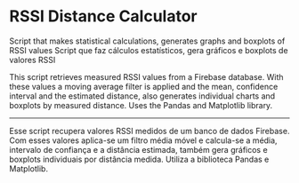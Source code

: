 # RSSI Distance Calculator
Script that makes statistical calculations, generates graphs and boxplots of RSSI values
Script que faz cálculos estatísticos, gera gráficos e boxplots de valores RSSI

This script retrieves measured RSSI values from a Firebase database. With these values a moving average filter is applied and the mean, confidence interval and
the estimated distance, also generates individual charts and boxplots by measured distance. Uses the Pandas and Matplotlib library.

---

Esse script recupera valores RSSI medidos de um banco de dados Firebase. Com esses valores aplica-se um filtro média móvel e calcula-se a média, intervalo de confiança e
a distância estimada, também gera gráficos e boxplots individuais por distância medida. Utiliza a biblioteca Pandas e Matplotlib.
